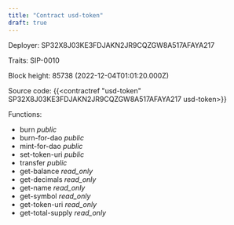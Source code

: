 ```yaml
---
title: "Contract usd-token"
draft: true
---
```

Deployer: SP32X8J03KE3FDJAKN2JR9CQZGW8A517AFAYA217

Traits:
 SIP-0010



Block height: 85738 (2022-12-04T01:01:20.000Z)

Source code: {{<contractref "usd-token" SP32X8J03KE3FDJAKN2JR9CQZGW8A517AFAYA217 usd-token>}}

Functions:

* burn _public_
* burn-for-dao _public_
* mint-for-dao _public_
* set-token-uri _public_
* transfer _public_
* get-balance _read_only_
* get-decimals _read_only_
* get-name _read_only_
* get-symbol _read_only_
* get-token-uri _read_only_
* get-total-supply _read_only_
